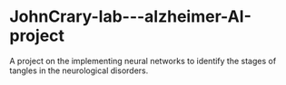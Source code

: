 # JohnCrary-lab---alzheimer-AI-project

A project on the implementing neural networks to identify the stages of tangles in the neurological disorders.
